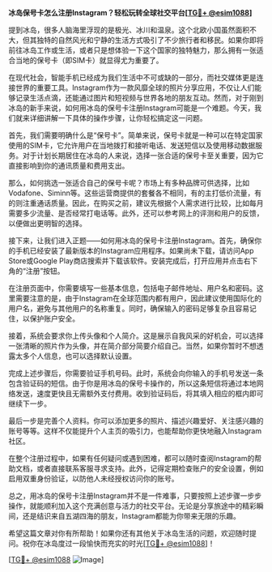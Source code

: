 **冰岛保号卡怎么注册Instagram？轻松玩转全球社交平台[[TG💪+ @esim1088](https://t.me/s/esim1088)]**

提到冰岛，很多人脑海里浮现的是极光、冰川和温泉。这个北欧小国虽然面积不大，但其独特的自然风光和宁静的生活方式吸引了不少旅行者和移民。如果你即将前往冰岛工作或生活，或者只是想体验一下这个国家的独特魅力，那么拥有一张适合当地的保号卡（即SIM卡）就显得尤为重要了。

在现代社会，智能手机已经成为我们生活中不可或缺的一部分，而社交媒体更是连接世界的重要工具。Instagram作为一款风靡全球的照片分享应用，不仅让人们能够记录生活点滴，还能通过图片和短视频与世界各地的朋友互动。然而，对于刚到冰岛的新手来说，如何用冰岛的保号卡注册Instagram可能是一个难题。今天，我们就来详细讲解一下具体的操作步骤，让你轻松搞定这一问题。

首先，我们需要明确什么是“保号卡”。简单来说，保号卡就是一种可以在特定国家使用的SIM卡，它允许用户在当地拨打和接听电话、发送短信以及使用移动数据服务。对于计划长期居住在冰岛的人来说，选择一张合适的保号卡至关重要，因为它直接影响到你的通讯质量和费用支出。

那么，如何挑选一张适合自己的保号卡呢？市场上有多种品牌可供选择，比如Vodafone、Siminn等。这些运营商提供的套餐各不相同，有的主打低价流量，有的则注重通话质量。因此，在购买之前，建议先根据个人需求进行比较，比如每月需要多少流量、是否经常打电话等。此外，还可以参考网上的评测和用户的反馈，以便做出更明智的选择。

接下来，让我们进入正题——如何用冰岛的保号卡注册Instagram。首先，确保你的手机已经安装了最新版本的Instagram应用程序。如果尚未下载，请访问App Store或Google Play商店搜索并下载该软件。安装完成后，打开应用并点击右下角的“注册”按钮。

在注册页面中，你需要填写一些基本信息，包括电子邮件地址、用户名和密码。这里需要注意的是，由于Instagram在全球范围内都有用户，因此建议使用国际化的用户名，避免与其他用户的名称重复。同时，确保输入的密码足够复杂且容易记住，以保护账户安全。

接着，系统会要求你上传头像和个人简介。这是展示自我风采的好机会，可以选择一张清晰的照片作为头像，并在简介部分简要介绍自己。当然，如果你暂时不想透露太多个人信息，也可以选择默认设置。

完成上述步骤后，你需要验证手机号码。此时，系统会向你输入的手机号发送一条包含验证码的短信。由于你是用冰岛的保号卡操作的，所以这条短信将通过本地网络发送，速度更快且无需额外支付费用。收到验证码后，将其填入相应的框内即可继续下一步。

最后一步是完善个人资料。你可以添加更多的照片、描述兴趣爱好、关注感兴趣的账号等等。这样不仅能提升个人主页的吸引力，也能帮助你更快地融入Instagram社区。

在整个注册过程中，如果有任何疑问或遇到困难，都可以随时查阅Instagram的帮助文档，或者直接联系客服寻求支持。此外，记得定期检查账户的安全设置，例如启用双重身份验证，以防他人未经授权访问你的账号。

总之，用冰岛的保号卡注册Instagram并不是一件难事，只要按照上述步骤一步步操作，就能顺利加入这个充满创意与活力的社交平台。无论是分享旅途中的精彩瞬间，还是结识来自五湖四海的朋友，Instagram都能为你带来无限的乐趣。

希望这篇文章对你有所帮助！如果你还有其他关于冰岛生活的问题，欢迎随时提问。祝你在冰岛度过一段愉快而充实的时光[[TG💪+ @esim1088](https://t.me/s/esim1088)]！

[[TG💪+ @esim1088](https://t.me/s/esim1088) ![Image](https://i.postimg.cc/4NQfJmqS/Snipaste-2025-05-13-00-14-12.png)]